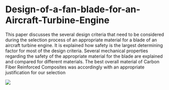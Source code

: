 # Design-of-a-fan-blade-for-an-Aircraft-Turbine-Engine

This paper discusses the several design criteria that need to be considered during the selection
process of an appropriate material for a blade of an aircraft turbine engine. It is explained how
safety is the largest determining factor for most of the design criteria. Several mechanical
properties regarding the safety of the appropriate material for the blade are explained and
compared for different materials. The best overall material of Carbon Fiber Reinforced
Composites was accordingly with an appropriate justification for our selection

![](Host-Images/downlaod.png)
